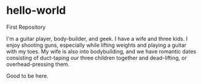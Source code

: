 # hello-world
First Repository

I'm a guitar player, body-builder, and geek. I have a wife and three kids. I enjoy shooting guns, especially while lifting weights and playing a guitar with my toes. My wife is also into bodybuilding, and we have romantic dates consisting of duct-taping our three children together and dead-lifting, or overhead-pressing them. 

Good to be here.
